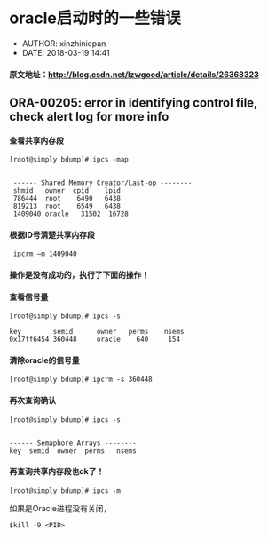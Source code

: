 #  oracle启动时的一些错误
 - AUTHOR: xinzhiniepan
 - DATE: 2018-03-19 14:41

#### 原文地址：http://blog.csdn.net/lzwgood/article/details/26368323

## ORA-00205: error in identifying control file, check alert log for more info

#### 查看共享内存段
```shell
[root@simply bdump]# ipcs -map

 
 ------ Shared Memory Creator/Last-op --------
 shmid   owner  cpid    lpid
 786444  root    6490   6438
 819213  root    6549   6438
 1409040 oracle   31502  16728
```

#### 根据ID号清楚共享内存段
```shell
 ipcrm –m 1409040
```

#### 操作是没有成功的，执行了下面的操作！

  
#### 查看信号量
```shell
[root@simply bdump]# ipcs -s
   
key        semid      owner   perms    nsems
0x17ff6454 360448     oracle    640     154
```
    
####  清除oracle的信号量
```shell
[root@simply bdump]# ipcrm -s 360448
```

#### 再次查询确认
```shell
[root@simply bdump]# ipcs -s

      
------ Semaphore Arrays --------
key  semid  owner  perms   nsems
```
       
#### 再查询共享内存段也ok了！
```shell
[root@simply bdump]# ipcs -m
```
        
如果是Oracle进程没有关闭，
```shell
$kill -9 <PID>
```
